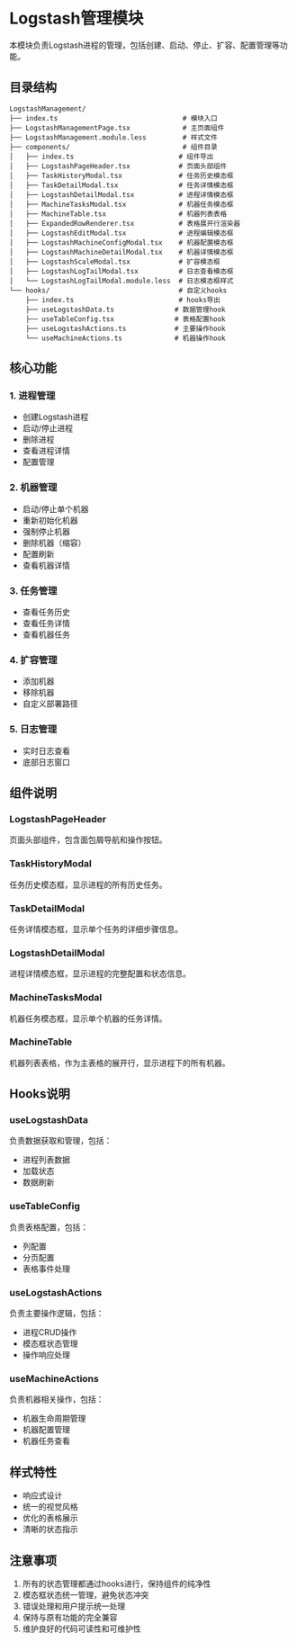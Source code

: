 # Logstash管理模块

本模块负责Logstash进程的管理，包括创建、启动、停止、扩容、配置管理等功能。

## 目录结构

```
LogstashManagement/
├── index.ts                               # 模块入口
├── LogstashManagementPage.tsx             # 主页面组件
├── LogstashManagement.module.less         # 样式文件
├── components/                            # 组件目录
│   ├── index.ts                          # 组件导出
│   ├── LogstashPageHeader.tsx            # 页面头部组件
│   ├── TaskHistoryModal.tsx              # 任务历史模态框
│   ├── TaskDetailModal.tsx               # 任务详情模态框  
│   ├── LogstashDetailModal.tsx           # 进程详情模态框
│   ├── MachineTasksModal.tsx             # 机器任务模态框
│   ├── MachineTable.tsx                  # 机器列表表格
│   ├── ExpandedRowRenderer.tsx           # 表格展开行渲染器
│   ├── LogstashEditModal.tsx             # 进程编辑模态框
│   ├── LogstashMachineConfigModal.tsx    # 机器配置模态框
│   ├── LogstashMachineDetailModal.tsx    # 机器详情模态框
│   ├── LogstashScaleModal.tsx            # 扩容模态框
│   ├── LogstashLogTailModal.tsx          # 日志查看模态框
│   └── LogstashLogTailModal.module.less  # 日志模态框样式
└── hooks/                                # 自定义hooks
    ├── index.ts                          # hooks导出
    ├── useLogstashData.ts               # 数据管理hook
    ├── useTableConfig.tsx               # 表格配置hook
    ├── useLogstashActions.ts            # 主要操作hook
    └── useMachineActions.ts             # 机器操作hook
```

## 核心功能

### 1. 进程管理
- 创建Logstash进程
- 启动/停止进程
- 删除进程
- 查看进程详情
- 配置管理

### 2. 机器管理
- 启动/停止单个机器
- 重新初始化机器
- 强制停止机器
- 删除机器（缩容）
- 配置刷新
- 查看机器详情

### 3. 任务管理
- 查看任务历史
- 查看任务详情
- 查看机器任务

### 4. 扩容管理
- 添加机器
- 移除机器
- 自定义部署路径

### 5. 日志管理
- 实时日志查看
- 底部日志窗口

## 组件说明

### LogstashPageHeader
页面头部组件，包含面包屑导航和操作按钮。

### TaskHistoryModal
任务历史模态框，显示进程的所有历史任务。

### TaskDetailModal
任务详情模态框，显示单个任务的详细步骤信息。

### LogstashDetailModal
进程详情模态框，显示进程的完整配置和状态信息。

### MachineTasksModal
机器任务模态框，显示单个机器的任务详情。

### MachineTable
机器列表表格，作为主表格的展开行，显示进程下的所有机器。

## Hooks说明

### useLogstashData
负责数据获取和管理，包括：
- 进程列表数据
- 加载状态
- 数据刷新

### useTableConfig
负责表格配置，包括：
- 列配置
- 分页配置
- 表格事件处理

### useLogstashActions
负责主要操作逻辑，包括：
- 进程CRUD操作
- 模态框状态管理
- 操作响应处理

### useMachineActions
负责机器相关操作，包括：
- 机器生命周期管理
- 机器配置管理
- 机器任务查看

## 样式特性

- 响应式设计
- 统一的视觉风格
- 优化的表格展示
- 清晰的状态指示

## 注意事项

1. 所有的状态管理都通过hooks进行，保持组件的纯净性
2. 模态框状态统一管理，避免状态冲突
3. 错误处理和用户提示统一处理
4. 保持与原有功能的完全兼容
5. 维护良好的代码可读性和可维护性

